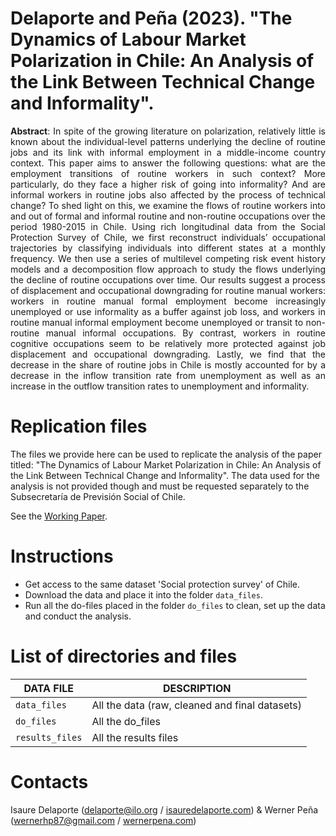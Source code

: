 # Delaporte and Peña (2023). "The Dynamics of Labour Market Polarization in Chile: An Analysis of the Link Between Technical Change and Informality".

<p align="justify"><b>Abstract</b>: In spite of the growing literature on polarization, relatively little is known about the individual-level patterns underlying the decline of routine jobs and its link with informal employment in a middle-income country context. This paper aims to answer the following questions: what are the employment transitions of routine workers in such context? More particularly, do they face a higher risk of going into informality? And are informal workers in routine jobs also affected by the process of technical change? To shed light on this, we examine the flows of routine workers into and out of formal and informal routine and non-routine occupations over the period 1980-2015 in Chile. Using rich longitudinal data from the Social Protection Survey of Chile, we first reconstruct individuals’ occupational trajectories by classifying individuals into different states at a monthly frequency. We then use a series of multilevel competing risk event history models and a decomposition flow approach to study the flows underlying the decline of routine occupations over time. Our results suggest a process of displacement and occupational downgrading for routine manual workers: workers in routine manual formal employment become increasingly unemployed or use informality as a buffer against job loss, and workers in routine manual informal employment become unemployed or transit to non-routine manual informal occupations. By contrast, workers in routine cognitive occupations seem to be relatively more protected against job displacement and occupational downgrading. Lastly, we find that the decrease in the share of routine jobs in Chile is mostly accounted for by a decrease in the inflow transition rate from unemployment as well as an increase in the outflow transition rates to unemployment and informality.</p>

# Replication files

The files we provide here can be used to replicate the analysis of the paper titled: "The Dynamics of Labour Market Polarization in Chile: An Analysis of the Link Between Technical Change and Informality". The data used for the analysis is not provided though and must be requested separately to the Subsecretaría de Previsión Social of Chile.

See the [Working Paper](https://www.econstor.eu/bitstream/10419/270891/1/GLO-DP-1262.pdf). 

# Instructions

- Get access to the same dataset 'Social protection survey' of Chile.
- Download the data and place it into the folder `data_files`.
- Run all the do-files placed in the folder `do_files` to clean, set up the data and conduct the analysis.

# List of directories and files

| DATA FILE               | DESCRIPTION                                                    |
| ----------------------- | -------------------------------------------------------------- |
| `data_files`            | All the data (raw, cleaned and final datasets) |
| `do_files`              | All the do_files |
| `results_files`         | All the results files |

# Contacts

Isaure Delaporte ([delaporte@ilo.org](mailto:delaporte@ilo.org) / [isauredelaporte.com](https://sites.google.com/site/isauredelaporte/home)) & Werner Peña ([wernerhp87@gmail.com](mailto:wernerhp87@gmail.com) / [wernerpena.com](https://sites.google.com/view/wernerpena/home))
